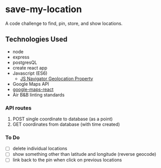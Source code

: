 # save-my-location
A code challenge to find, pin, store, and show locations.

## Technologies Used
- node 
- express
- postgresQL
- create react app
- Javascript (ES6)
  - [JS Navigator Geolocation Property](https://www.w3schools.com/jsref/prop_nav_geolocation.asp)
- Google Maps API
- [google-maps-react](https://github.com/fullstackreact/google-maps-react/blob/master/README.md)
- Air B&B linting standards

### API routes
 1) POST single coordinate to database (as a point)
 1) GET coordinates from database (with time created)
 
### To Do
- [ ] delete individual locations
- [ ] show something other than latitude and longitude (reverse geocode)
- [ ] link back to the pin when click on previous locations
